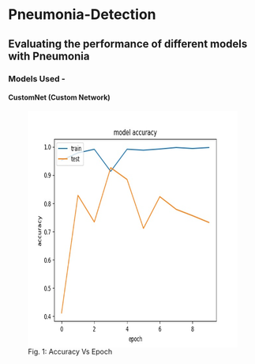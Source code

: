 # Pneumonia-Detection
## Evaluating the performance of different models with Pneumonia
### Models Used -
#### CustomNet (Custom Network)
<html>
   <div class="row">
      <div class="coloumn">
         <figure>
            <img align="middle" width="640" height="478" src="https://github.com/yohan9655/Pneumonia-Detection/blob/master/graphs/InceptionAccVsEpoch.jpeg" align="left">
            <figcaption>Fig. 1: Accuracy Vs Epoch</figcaption>
         </figure>
 </html>
